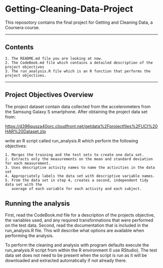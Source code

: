 # Getting-Cleaning-Data-Project
This reposotory contains the final project for Getting and Cleaning Data, a Coursera course.

---

## Contents
    1. The README.md file you are looking at now.
    2. The CodeBook.md file which contains a detailed description of the project objectives
    3. The run_analysis.R file which is an R function that performs the project objectives.
    
---

## Project Objectives Overview

The project dataset contain data collected from the accelerometers from the Samsung Galaxy S smartphone. After obtaining the project data set from:

https://d396qusza40orc.cloudfront.net/getdata%2Fprojectfiles%2FUCI%20HAR%20Dataset.zip

write an R script called run_analysis.R which perform the following objectives:

    1. Merges the training and the test sets to create one data set.
    2. Extracts only the measurements on the mean and standard deviation for each measurement. 
    3. Uses descriptive activity names to name the activities in the data set
    4. Appropriately labels the data set with descriptive variable names. 
    5. From the data set in step 4, creates a second, independent tidy data set with the 
       average of each variable for each activity and each subject.
       
## Running the analysis

First, read the CodeBook.md file for a description of the projects objective, the variables used, 
and any required transformations that were performed on the test data. Second, read the 
documentation that is included in the run_analysis.R file. This will describe what options are 
available when performing the analysis. 

To perform the cleaning and analysis with program defaults execute the run_analysis.R script from
within the R environment (I use RStudio). The test data set does not need to be present when the
script is run as it will be downloaded and extracted automatically if not already there.

